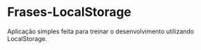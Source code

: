 # Frases-LocalStorage
Aplicação simples feita para treinar o desenvolvimento utilizando LocalStorage.
